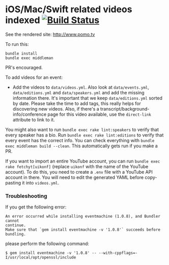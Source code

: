 # iOS/Mac/Swift related videos indexed [![Build Status](https://travis-ci.org/chriseidhof/pomotv.svg?branch=master)](https://travis-ci.org/chriseidhof/pomotv)

See the rendered site: http://www.pomo.tv

To run this:

    bundle install
    bundle exec middleman

PR's encouraged.

To add videos for an event:

- Add the videos to `data/videos.yml`. Also look at `data/events.yml`, `data/editions.yml` and `data/speakers.yml` and add the missing information there. It's important that we keep `data/editions.yml` sorted by date. Please take the time to add tags, this really helps for discovering new videos. Also, if there's a transcript/background-info/conference page for this video available, use the `direct-link` attribute to link to it.

You might also want to run `bundle exec rake lint:speakers` to verify that every speaker has a bio. Run `bundle exec rake lint:editions` to verify that every event has the correct info. You can check everything with `bundle exec middleman build --clean`. This automatically gets run if you make a PR.

If you want to import an entire YouTube account, you can run `bundle exec rake fetchyt[uikonf]` (replace `uikonf` with the name of the YouTube account). To do this, you need to create a `.env` file with a YouTube API account in there. You will need to edit the generated YAML before copy-pasting it into `videos.yml`.

### Troubleshooting

If you get the following error:

    An error occurred while installing eventmachine (1.0.8), and Bundler cannot
    continue.
    Make sure that `gem install eventmachine -v '1.0.8'` succeeds before bundling.

please perform the following command:

    $ gem install eventmachine -v '1.0.8' -- --with-cppflags=-I/usr/local/opt/openssl/include
